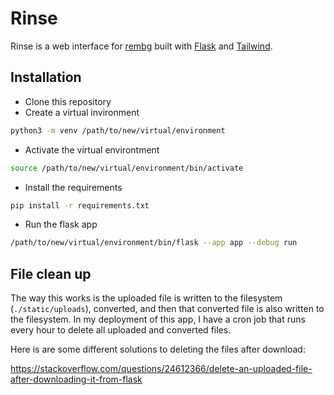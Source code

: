 # Rinse
Rinse is a web interface for [rembg](https://github.com/danielgatis/rembg) built with [Flask](https://flask.palletsprojects.com/) and [Tailwind](https://tailwindcss.com/).

## Installation
- Clone this repository
- Create a virtual invironment
```bash
python3 -m venv /path/to/new/virtual/environment
```

- Activate the virtual environtment
```bash
source /path/to/new/virtual/environment/bin/activate
```

- Install the requirements
```bash
pip install -r requirements.txt
```

- Run the flask app
```bash
/path/to/new/virtual/environment/bin/flask --app app --debug run
```

## File clean up
The way this works is the uploaded file is written to the filesystem (`./static/uploads`), converted, and then that converted file is also written to the filesystem. In my deployment of this app, I have a cron job that runs every hour to delete all uploaded and converted files.

Here is are some different solutions to deleting the files after download:

https://stackoverflow.com/questions/24612366/delete-an-uploaded-file-after-downloading-it-from-flask
